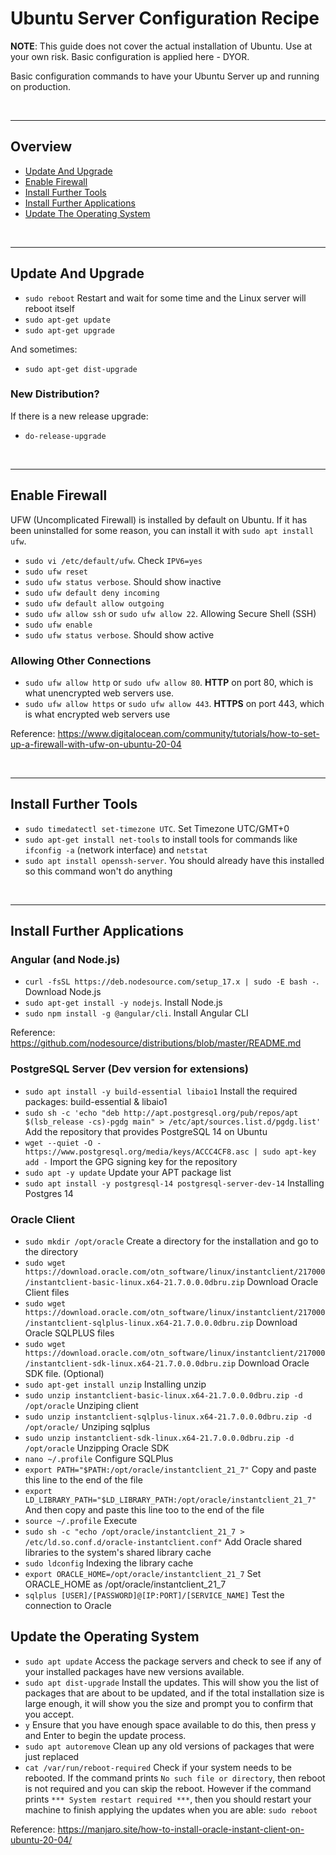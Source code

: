 # Ubuntu Server Configuration Recipe

**NOTE**: This guide does not cover the actual installation of Ubuntu. Use at your own risk. Basic configuration is applied here - DYOR.

Basic configuration commands to have your Ubuntu Server up and running on production.

<br />

<hr />

## Overview

* [Update And Upgrade](#update-and-upgrade)
* [Enable Firewall](#enable-firewall)
* [Install Further Tools](#install-further-tools)
* [Install Further Applications](#install-further-applications)
* [Update The Operating System](#update-the-operating-system)

<br />

<hr />

## Update And Upgrade

* `sudo reboot` Restart and wait for some time and the Linux server will reboot itself
* `sudo apt-get update`
* `sudo apt-get upgrade`

And sometimes:

* `sudo apt-get dist-upgrade`

### New Distribution?

If there is a new release upgrade:

* `do-release-upgrade`

<br />

<hr />

## Enable Firewall

UFW (Uncomplicated Firewall) is installed by default on Ubuntu. If it has been uninstalled for some reason, you can install it with `sudo apt install ufw`.

* `sudo vi /etc/default/ufw`. Check `IPV6=yes`
* `sudo ufw reset`
* `sudo ufw status verbose`. Should show inactive
* `sudo ufw default deny incoming`
* `sudo ufw default allow outgoing`
* `sudo ufw allow ssh` or `sudo ufw allow 22`. Allowing Secure Shell (SSH)
* `sudo ufw enable`
* `sudo ufw status verbose`. Should show active

### Allowing Other Connections

* `sudo ufw allow http` or `sudo ufw allow 80`. **HTTP** on port 80, which is what unencrypted web servers use.
* `sudo ufw allow https` or `sudo ufw allow 443`. **HTTPS** on port 443, which is what encrypted web servers use

Reference: https://www.digitalocean.com/community/tutorials/how-to-set-up-a-firewall-with-ufw-on-ubuntu-20-04

<br />

<hr />

## Install Further Tools

* `sudo timedatectl set-timezone UTC`. Set Timezone UTC/GMT+0
* `sudo apt-get install net-tools` to install tools for commands like `ifconfig -a` (network interface) and `netstat`
* `sudo apt install openssh-server`. You should already have this installed so this command won't do anything

<br />

<hr />

## Install Further Applications

### Angular (and Node.js)

* `curl -fsSL https://deb.nodesource.com/setup_17.x | sudo -E bash -`. Download Node.js
* `sudo apt-get install -y nodejs`. Install Node.js
* `sudo npm install -g @angular/cli`. Install Angular CLI

Reference: https://github.com/nodesource/distributions/blob/master/README.md

### PostgreSQL Server (Dev version for extensions)
* `sudo apt install -y build-essential libaio1` Install the required packages: build-essential & libaio1
* `sudo sh -c 'echo "deb http://apt.postgresql.org/pub/repos/apt $(lsb_release -cs)-pgdg main" > /etc/apt/sources.list.d/pgdg.list'` Add the repository that provides PostgreSQL 14 on Ubuntu
* `wget --quiet -O - https://www.postgresql.org/media/keys/ACCC4CF8.asc | sudo apt-key add -` Import the GPG signing key for the repository
* `sudo apt -y update` Update your APT package list
* `sudo apt install -y postgresql-14 postgresql-server-dev-14` Installing Postgres 14

### Oracle Client

* `sudo mkdir /opt/oracle` Create a directory for the installation and go to the directory 
* `sudo wget https://download.oracle.com/otn_software/linux/instantclient/217000/instantclient-basic-linux.x64-21.7.0.0.0dbru.zip` Download Oracle Client files
* `sudo wget https://download.oracle.com/otn_software/linux/instantclient/217000/instantclient-sqlplus-linux.x64-21.7.0.0.0dbru.zip` Download Oracle SQLPLUS files
* `sudo wget https://download.oracle.com/otn_software/linux/instantclient/217000/instantclient-sdk-linux.x64-21.7.0.0.0dbru.zip` Download Oracle SDK file. (Optional)
* `sudo apt-get install unzip` Installing unzip
* `sudo unzip instantclient-basic-linux.x64-21.7.0.0.0dbru.zip -d /opt/oracle` Unziping client
* `sudo unzip instantclient-sqlplus-linux.x64-21.7.0.0.0dbru.zip -d /opt/oracle/` Unziping sqlplus
* `sudo unzip instantclient-sdk-linux.x64-21.7.0.0.0dbru.zip -d /opt/oracle` Unzipping Oracle SDK
* `nano ~/.profile` Configure SQLPlus
* `export PATH="$PATH:/opt/oracle/instantclient_21_7"` Copy and paste this line to the end of the file
* `export LD_LIBRARY_PATH="$LD_LIBRARY_PATH:/opt/oracle/instantclient_21_7"` And then copy and paste this line too to the end of the file
* `source ~/.profile` Execute
* `sudo sh -c "echo /opt/oracle/instantclient_21_7 > /etc/ld.so.conf.d/oracle-instantclient.conf"` Add Oracle shared libraries to the system's shared library cache
* `sudo ldconfig` Indexing the library cache
* `export ORACLE_HOME=/opt/oracle/instantclient_21_7` Set ORACLE_HOME as /opt/oracle/instantclient_21_7
* `sqlplus [USER]/[PASSWORD]@[IP:PORT]/[SERVICE_NAME]` Test the connection to Oracle

## Update the Operating System

* `sudo apt update` Access the package servers and check to see if any of your installed packages have new versions available. 
* `sudo apt dist-upgrade` Install the updates. This will show you the list of packages that are about to be updated, and if the total installation size is large enough, it will show you the size and prompt you to confirm that you accept.
* `y` Ensure that you have enough space available to do this, then press y and Enter to begin the update process.
* `sudo apt autoremove` Clean up any old versions of packages that were just replaced
* `cat /var/run/reboot-required` Check if your system needs to be rebooted. If the command prints `No such file or directory`, then reboot is not required and you can skip the reboot. However if the command prints `*** System restart required ***`, then you should restart your machine to finish applying the updates when you are able: `sudo reboot`



Reference: https://manjaro.site/how-to-install-oracle-instant-client-on-ubuntu-20-04/
